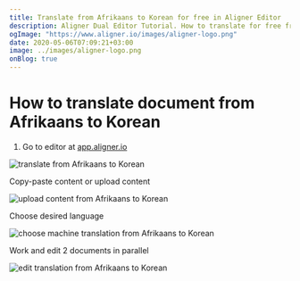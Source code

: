 ```yaml
---
title: Translate from Afrikaans to Korean for free in Aligner Editor
description: Aligner Dual Editor Tutorial. How to translate for free from Afrikaans to Korean. Aligner is multilingual document management platform. 
ogImage: "https://www.aligner.io/images/aligner-logo.png"
date: 2020-05-06T07:09:21+03:00
image: ../images/aligner-logo.png
onBlog: true
---
```


# How to translate document from Afrikaans to Korean

1. Go to editor at [app.aligner.io](https://app.aligner.io "Aligner App web page")

![translate from Afrikaans to Korean](../aligner-blank-editor.png "translate from Afrikaans to Korean")

Copy-paste content or upload content

![upload content from Afrikaans to Korean](../aligner-uploaded-document.png "upload content from Afrikaans to Korean")

Choose desired language

![choose machine translation from Afrikaans to Korean](../aligner-language-dropdown.png "choose machine translation from Afrikaans to Korean")

Work and edit 2 documents in parallel

![edit translation from Afrikaans to Korean](../aligner-double-sitded-editor.png "edit translation from Afrikaans to Korean")

